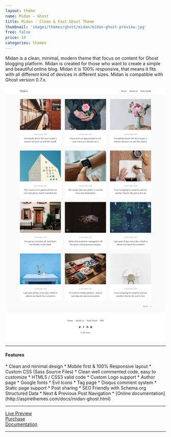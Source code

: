 ```yaml
---
layout: theme
name: Midan – Ghost
title: Midan - Clean & Fast Ghost Theme
thumbnail: 'images/themes/ghost/midan/midan-ghost-preview.jpg'
free: false
price: 19
categories: themes
---
```


Midan is a clean, minimal, modern theme that focus on content for Ghost blogging platform. Midan is created for those who want to create a simple and beautiful online blog. Midan it is 100% responsive, that means it fits with all different kind of devices in different sizes. Midan is compatible with Ghost version 0.7.x.

![midan-ghost-full-preview](/images/themes/ghost/midan/midan-ghost-full-preview.png)

---

#### Features

<div class="feature-list" markdown='1'>
  * Clean and minimal design
  * Mobile first &amp; 100% Responsive layout
  * Custom CSS (Sass Source Files)
  * Clean well commented code, easy to customize
  * HTML5 / CSS3 valid code
  * Custom Logo support
  * Author page
  * Google fonts
  * Evil Icons
  * Tag page
  * Disqus comment system
  * Static page support
  * Post sharing
  * SEO Friendly with Schema.org Structured Data
  * Next &amp; Previous Post Navigation
  * [Online documentation](http://aspirethemes.com/docs/midan-ghost.html)
</div>

---

<div class="row">
  <div class="column medium-4 large-4">
    <a class="button button--large button--expand" href="http://midan.aspirethemes.com/" target="_blank">Live Preview</a>
  </div>
  <div class="column medium-4 large-4">
    <a class="button button--expand button--large button--success" href="https://creativemarket.com/aspirethemes/737784-Midan-Clean-Fast-Ghost-Theme" target="_blank">Purchase</a>
  </div>
  <div class="column medium-4 large-4">
    <a class="button button--large button--expand" href="http://aspirethemes.com/docs/midan-ghost.html" target="_blank">Documentation</a>
  </div>
</div>

---